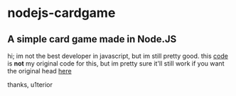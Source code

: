 # nodejs-cardgame
A simple card game made in Node.JS
---
hi; im not the best developer in javascript, but im still pretty good.
this [code](https://raw.githubusercontent.com/acapzine/nodejs-cardgame/main/main.js) is **not** my original code for this, but im pretty sure it'll still work
if you want the original head [here]()

thanks,
u1terior
